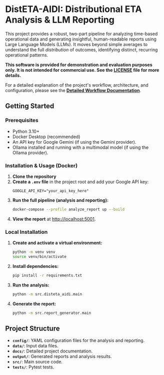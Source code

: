 # DistETA-AIDI: Distributional ETA Analysis & LLM Reporting

This project provides a robust, two-part pipeline for analyzing time-based operational data and generating insightful, human-readable reports using Large Language Models (LLMs). It moves beyond simple averages to understand the full *distribution* of outcomes, identifying distinct, recurring operational patterns.

**This software is provided for demonstration and evaluation purposes only. It is not intended for commercial use. See the [LICENSE](LICENSE) file for more details.**

For a detailed explanation of the project's workflow, architecture, and configuration, please see the [**Detailed Workflow Documentation**](docs/WORKFLOW.md).

## Getting Started

### Prerequisites

-   Python 3.10+
-   Docker Desktop (recommended)
-   An API key for Google Gemini (if using the Gemini provider).
-   Ollama installed and running with a multimodal model (if using the Ollama provider).

### Installation & Usage (Docker)

1.  **Clone the repository**
2.  **Create a `.env` file** in the project root and add your Google API key:
    ```
    GOOGLE_API_KEY="your_api_key_here"
    ```
3.  **Run the full pipeline (analysis and reporting):**
    ```bash
    docker-compose --profile analyze_report up --build
    ```
4.  **View the report** at [http://localhost:5001](http://localhost:5001).

### Local Installation

1.  **Create and activate a virtual environment:**
    ```bash
    python -m venv venv
    source venv/bin/activate
    ```
2.  **Install dependencies:**
    ```bash
    pip install -r requirements.txt
    ```
3.  **Run the analysis:**
    ```bash
    python -m src.disteta_aidi.main
    ```
4.  **Generate the report:**
    ```bash
    python -m src.report_generator.main
    ```

## Project Structure

*   **`config/`**: YAML configuration files for the analysis and reporting.
*   **`data/`**: Input data files.
*   **`docs/`**: Detailed project documentation.
*   **`output/`**: Generated reports and analysis results.
*   **`src/`**: Main source code.
*   **`tests/`**: Pytest tests.
